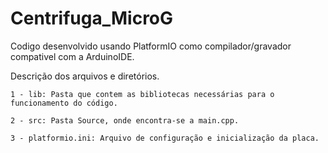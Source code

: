 # Centrifuga_MicroG

Codigo desenvolvido usando PlatformIO como compilador/gravador compativel com a ArduinoIDE.

Descrição dos arquivos e diretórios.
	
	1 - lib: Pasta que contem as bibliotecas necessárias para o funcionamento do código.

	2 - src: Pasta Source, onde encontra-se a main.cpp. 

	3 - platformio.ini: Arquivo de configuração e inicialização da placa.
